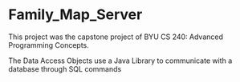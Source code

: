 # Family_Map_Server
This project was the capstone project of BYU CS 240: Advanced Programming Concepts.

The Data Access Objects use a Java Library to communicate with a database through SQL commands
